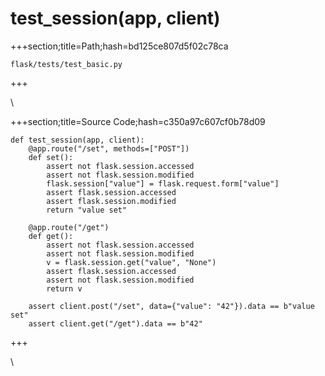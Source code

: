 



# test_session(app, client)
  
+++section;title=Path;hash=bd125ce807d5f02c78ca

`flask/tests/test_basic.py`
  
+++

\
  
+++section;title=Source Code;hash=c350a97c607cf0b78d09
```
def test_session(app, client):
    @app.route("/set", methods=["POST"])
    def set():
        assert not flask.session.accessed
        assert not flask.session.modified
        flask.session["value"] = flask.request.form["value"]
        assert flask.session.accessed
        assert flask.session.modified
        return "value set"

    @app.route("/get")
    def get():
        assert not flask.session.accessed
        assert not flask.session.modified
        v = flask.session.get("value", "None")
        assert flask.session.accessed
        assert not flask.session.modified
        return v

    assert client.post("/set", data={"value": "42"}).data == b"value set"
    assert client.get("/get").data == b"42"
```  
+++

\
